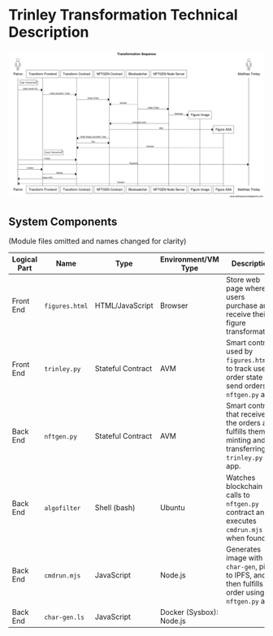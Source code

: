 # Trinley Transformation Technical Description

![Sequence](tr2.png)

## System Components

(Module files omitted and names changed for clarity)

|Logical Part|Name|Type|Environment/VM Type| Description|
|----------|-------------|---------------|---------|-----------|
|Front End |`figures.html`   |HTML/JavaScript|Browser  |Store web page where users purchase and receive their figure transformation.|
|Front End |`trinley.py`  |Stateful Contract |AVM      |Smart contract used by `figures.html` to track user order state and send orders to `nftgen.py` app. |
|Back End  |`nftgen.py`  |Stateful Contract | AVM |Smart contract that receives the orders and fulfills them by minting and transferring to `trinley.py` app. |
|Back End | `algofilter` | Shell (bash)|Ubuntu|Watches blockchain for calls to `nftgen.py` contract and executes `cmdrun.mjs` when found.|
|Back End | `cmdrun.mjs` | JavaScript|Node.js|Generates image with `char-gen`, pins to IPFS, and then fulfills the order using `nftgen.py` app.|
|Back End | `char-gen.ls` | JavaScript | Docker (Sysbox): Node.js | |

<!-- |Back End  |algonfts.mjs|JavaScript   |Node.js|       |         |   | -->


